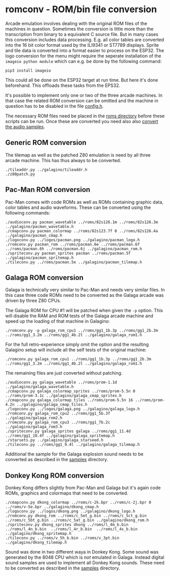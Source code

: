 # romconv - ROM/bin file conversion

Arcade emulation involves dealing with the original ROM files of the
machines in question. Sometimes the conversion is little more than the
transcription from binary to a equivalent C source file.  But in many
cases this conversion includes data processing. E.g.  all color tables
are converted into the 16 bit color format used by the ILI9341 or
ST7789 displays. Sprite and tile data is converted into a format
easier to process on the ESP32. The logo conversion for the menu 
might require the seperate installation of the ```imageio python module``` which
can e.g. be done by the following command:

```pip3 install imageio```

This could all be done on the ESP32 target at run time. But here it's
done beforehand. This offloads these tasks from the EPS32.

It's possible to implement only one or two of the three arcade
machines. In that case the related ROM conversion can be omitted and
the machine in question has to be disabled in the file
[config.h](../galagino/config.h).

The necessary ROM files need be placed in the [roms directory](../roms)
before these scripts can be run. Once these are converted you need
also also [convert the audio samples](../samples).

## Generic ROM conversion

The tilemap as well as the patched Z80 emulation is need by all three 
arcade machine. This has thus always to be converted.

```
./tileaddr.py ../galagino/tileaddr.h
./z80patch.py
```

## Pac-Man ROM conversion

Pac-Man comes with code ROMs as well as ROMs containing graphic data, color tables
and audio waveforms. These can be converted using the following commands:

```
./audioconv.py pacman_wavetable ../roms/82s126.1m ../roms/82s126.3m ../galagino/pacman_wavetable.h
./cmapconv.py pacman_colormap ../roms/82s123.7f 0 ../roms/82s126.4a ../galagino/pacman_cmap.h
./logoconv.py ../logos/pacman.png ../galagino/pacman_logo.h
./romconv.py pacman_rom ../roms/pacman.6e ../roms/pacman.6f ../roms/pacman.6h ../roms/pacman.6j ../galagino/pacman_rom.h
./spriteconv.py pacman_sprites pacman ../roms/pacman.5f ../galagino/pacman_spritemap.h
./tileconv.py ../roms/pacman.5e ../galagino/pacman_tilemap.h
```

## Galaga ROM conversion

Galaga is technically very similar to Pac-Man and needs very similar files. In this case three code ROMs need
to be converted as the Galaga arcade was driven by three Z80 CPUs.

The Galaga ROM for CPU #1 will be patched when given the ```-p``` option. This will
disable the RAM and ROM tests of the Galaga arcade machine and speed up the loading of that machine in Galagino:

```
./romconv.py -p galaga_rom_cpu1 ../roms/gg1_1b.3p ../roms/gg1_2b.3m ../roms/gg1_3.2m ../roms/gg1_4b.2l ../galagino/galaga_rom1.h
```

For the full retro-experience simply omit the option and the resulting Galagino setup will include all the self tests of the original machine:

```
./romconv.py galaga_rom_cpu1 ../roms/gg1_1b.3p ../roms/gg1_2b.3m ../roms/gg1_3.2m ../roms/gg1_4b.2l ../galagino/galaga_rom1.h
```

The remaining files are just converted without patching.

```
./audioconv.py galaga_wavetable ../roms/prom-1.1d ../galagino/galaga_wavetable.h
./cmapconv.py galaga_colormap_sprites ../roms/prom-5.5n 0 ../roms/prom-3.1c ../galagino/galaga_cmap_sprites.h
./cmapconv.py galaga_colormap_tiles ../roms/prom-5.5n 16 ../roms/prom-4.2n ../galagino/galaga_cmap_tiles.h
./logoconv.py ../logos/galaga.png ../galagino/galaga_logo.h
./romconv.py galaga_rom_cpu2 ../roms/gg1_5b.3f ../galagino/galaga_rom2.h
./romconv.py galaga_rom_cpu3 ../roms/gg1_7b.2c ../galagino/galaga_rom3.h
./spriteconv.py galaga_sprites galaga ../roms/gg1_11.4d ../roms/gg1_10.4f ../galagino/galaga_spritemap.h
./starsets.py ../galagino/galaga_starseed.h
./tileconv.py ../roms/gg1_9.4l ../galagino/galaga_tilemap.h
```

Additional the sample for the Galaga explosion sound needs to be converted as described in the 
[samples](../samples) directory.

## Donkey Kong ROM conversion

Donkey Kong differs slightly from Pac-Man and Galaga but it's again code ROMs, graphics and colormaps that 
need to be converted. 

```
./cmapconv.py dkong_colormap ../roms/c-2k.bpr ../roms/c-2j.bpr 0 ../roms/v-5e.bpr ../galagino/dkong_cmap.h
./logoconv.py ../logos/dkong.png ../galagino/dkong_logo.h
./romconv.py dkong_rom ../roms/c_5et_g.bin ../roms/c_5ct_g.bin ../roms/c_5bt_g.bin ../roms/c_5at_g.bin ../galagino/dkong_rom.h
./spriteconv.py dkong_sprites dkong ../roms/l_4m_b.bin  ../roms/l_4n_b.bin  ../roms/l_4r_b.bin  ../roms/l_4s_b.bin ../galagino/dkong_spritemap.h  
./tileconv.py ../roms/v_5h_b.bin ../roms/v_3pt.bin ../galagino/dkong_tilemap.h
```

Sound was done in two different waya in Donkey Kong. Some sound was generated by the 8048 CPU which is _not_ emulated in
Galaga. Instead digital sound samples are used to implement all Donkey Kong sounds. These need to be converted as described in the 
[samples](../samples) directory.
